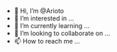- 👋 Hi, I’m @Arioto
- 👀 I’m interested in ...
- 🌱 I’m currently learning ...
- 💞️ I’m looking to collaborate on ...
- 📫 How to reach me ...

<!---
Arioto/Arioto is a ✨ special ✨ repository because its `README.md` (this file) appears on your GitHub profile.
You can click the Preview link to take a look at your changes.
--->
